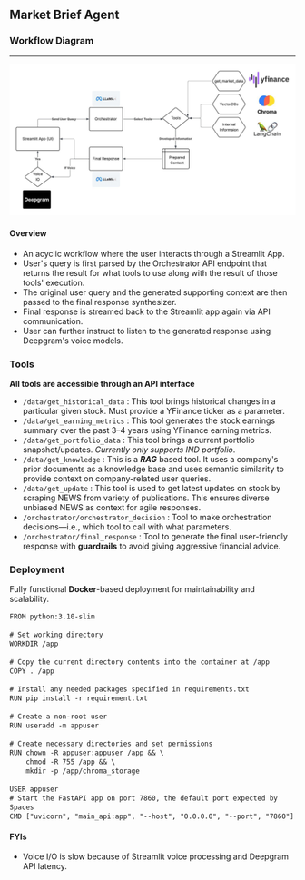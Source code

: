 ## Market Brief Agent

### Workflow Diagram
---
![](diagram.jpeg)

#### Overview
* An acyclic workflow where the user interacts through a Streamlit App.
* User's query is first parsed by the Orchestrator API endpoint that returns the result for what tools to use along with the result of those tools' execution.
* The original user query and the generated supporting context are then passed to the final response synthesizer.
* Final response is streamed back to the Streamlit app again via API communication.
* User can further instruct to listen to the generated response using Deepgram's voice models.

### Tools 

**All tools are accessible through an API interface**
* `/data/get_historical_data` : This tool brings historical changes in a particular given stock. Must provide a YFinance ticker as a parameter.
* `/data/get_earning_metrics` : This tool generates the stock earnings summary over the past 3–4 years using YFinance earning metrics.
* `/data/get_portfolio_data` : This tool brings a current portfolio snapshot/updates. *Currently only supports IND portfolio*.
* `/data/get_knowledge` : This is a ***RAG*** based tool. It uses a company's prior documents as a knowledge base and uses semantic similarity to provide context on company-related user queries.
* `/data/get_update` : This tool is used to get latest updates on stock by scraping NEWS from variety of publications. This ensures diverse unbiased NEWS as context for agile responses.
* `/orchestrator/orchestrator_decision` : Tool to make orchestration decisions—i.e., which tool to call with what parameters.
* `/orchestrator/final_response` : Tool to generate the final user-friendly response with **guardrails** to avoid giving aggressive financial advice.

### Deployment

Fully functional **Docker**-based deployment for maintainability and scalability.

```
FROM python:3.10-slim

# Set working directory
WORKDIR /app

# Copy the current directory contents into the container at /app
COPY . /app

# Install any needed packages specified in requirements.txt
RUN pip install -r requirement.txt

# Create a non-root user
RUN useradd -m appuser

# Create necessary directories and set permissions
RUN chown -R appuser:appuser /app && \
    chmod -R 755 /app && \
    mkdir -p /app/chroma_storage
    
USER appuser
# Start the FastAPI app on port 7860, the default port expected by Spaces
CMD ["uvicorn", "main_api:app", "--host", "0.0.0.0", "--port", "7860"]
```

#### FYIs
* Voice I/O is slow because of Streamlit voice processing and Deepgram API latency.
